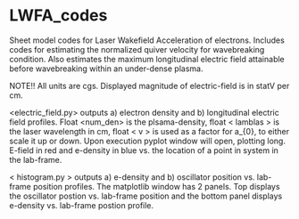 # LWFA_codes
Sheet model codes for Laser Wakefield Acceleration of electrons. Includes codes for estimating the normalized quiver velocity for wavebreaking condition. Also estimates the maximum longitudinal electric field attainable before wavebreaking within an under-dense plasma.

NOTE!! All units are cgs. Displayed magnitude of electric-field is in statV per cm.

<electric_field.py> outputs a) electron density and b) longitudinal electric field profiles. Float <num_den> is the plsama-density, float < lamblas > is the laser wavelength in cm, float < v > is used as a factor for a_{0}, to either scale it up or down. Upon execution pyplot window will open, plotting long. E-field in red and e-density in blue vs. the location of a point in system in the lab-frame.

< histogram.py > outputs a) e-density and b) oscillator position vs. lab-frame position profiles. The matplotlib window has 2 panels. Top displays the oscillator postion vs. lab-frame position and the bottom panel displays e-density vs. lab-frame postion profile.
